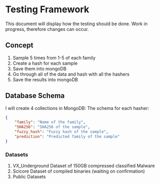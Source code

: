 # Testing Framework

This document will display how the testing should be done. Work in progress, therefore changes can occur.

## Concept

1. Sample 5 times from 1-5 of each family
2. Create a hash for each sample
3. Save them into mongoDB
4. Go through all of the data and hash with all the hashers
5. Save the results into mongoDB

## Database Schema

I will create 4 collections in MongoDB:
The schema for each hasher:

```json
{
    "family": "Name of the family",
    "SHA256": "SHA256 of the sample",
    "fuzzy_hash": "Fuzzy hash of the sample",
    "prediction": "Predicted family of the sample"
}
```

### Datasets

1. VX_Underground Dataset of 150GB compressed classified Malware
2. Scicore Dataset of compiled binaries (waiting on confirmation)
3. Public Datasets


